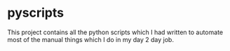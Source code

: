 # pyscripts
This project contains all the python scripts which I had written to automate most of the manual things which I do in my day 2 day job.

